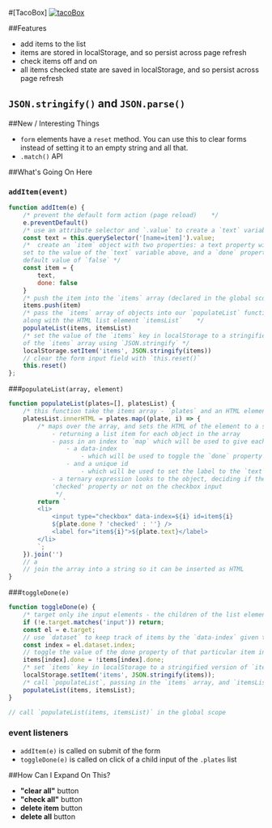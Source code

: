 #[TacoBox]
[![tacoBox](http://i.imgur.com/HHTuXob.png)](http://travis.bingo/tacoBox/)

##Features
* add items to the list
* items are stored in localStorage, and so persist across page refresh
* check items off and on
* all items checked state are saved in localStorage, and so persist across page refresh

## `JSON.stringify()` and `JSON.parse()`

##New / Interesting Things

* `form` elements have a `reset` method. You can use this to clear forms instead of setting it to an empty string and all that.
* `.match()` API

##What's Going On Here

### `addItem(event)`

```js
function addItem(e) {
	/* prevent the default form action (page reload)	*/
	e.preventDefault()
	/* use an attribute selector and `.value` to create a `text` variable */
	const text = this.querySelector('[name=item]').value;
	/*  create an `item` object with two properties: a text property with the value
	set to the value of the `text` variable above, and a `done` property with a 
	default value of `false` */
	const item = {
		text, 
		done: false 
	}
	/* push the item into the `items` array (declared in the global scope)	*/	
	items.push(item)
	/* pass the `items` array of objects into our `populateList` function
	along with the HTML list element `itemsList`	*/
	populateList(items, itemsList)
	/* set the value of the `items` key in localStorage to a stringified version 
	of the `items` array using `JSON.stringify`	*/
	localStorage.setItem('items', JSON.stringify(items))
	// clear the form input field with `this.reset()`
	this.reset()
};
```
###`populateList(array, element)`

```js
function populateList(plates=[], platesList) {
	/* this function take the items array - `plates` and an HTML element  */
	platesList.innerHTML = plates.map((plate, i) => {
		/* maps over the array, and sets the HTML of the element to a string
			- returning a list item for each object in the array  
			- pass in an index to `map` which will be used to give each item
				- a data-index
					- which will be used to toggle the `done` property in `toggleDone`
				- and a unique id
					- which will be used to set the label to the `text`property
			- a ternary expression looks to the object, deciding if there is a 
			'checked' property or not on the checkbox input
			 */
		return `
		<li>
			<input type="checkbox" data-index=${i} id=item${i}
			${plate.done ? 'checked' : ''} />
			<label for="item${i}">${plate.text}</label>
		</li>
		`;
	}).join('')
	// a
	// join the array into a string so it can be inserted as HTML
}
```
###`toggleDone(e)`

```js
function toggleDone(e) {
	/* target only ihe input elements - the children of the list element */
	if (!e.target.matches('input')) return;
	const el = e.target;
	// use `dataset` to keep track of items by the `data-index` given to items
	const index = el.dataset.index;
	// toggle the value of the done property of that particular item in `items`
	items[index].done = !items[index].done;
	/* set `items` key in localStorage to a stringified version of `items` */
	localStorage.setItem('items', JSON.stringify(items));
	/* call `populateList`, passing in the `items` array, and `itemsList` element */
	populateList(items, itemsList);
}

// call `populateList(items, itemsList)` in the global scope
```

### event listeners
* `addItem(e)` is called on submit of the form
* `toggleDone(e)` is called on click of a child input of the `.plates` list

##How Can I Expand On This?
* **"clear all"** button
* **"check all"** button
* **delete item** button
* **delete all** button
